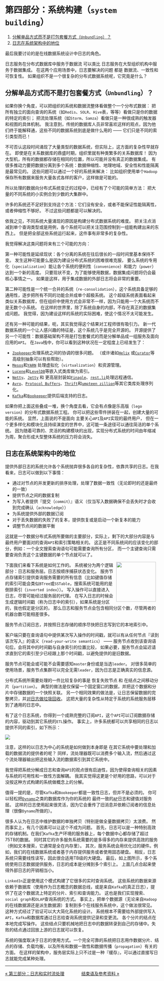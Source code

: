 第四部分：系统构建（`system building`）
===============================

<!-- START doctoc generated TOC please keep comment here to allow auto update -->
<!-- DON'T EDIT THIS SECTION, INSTEAD RE-RUN doctoc TO UPDATE -->


1. [分解单品方式而不是打包套餐方式（`Unbundling`）？](#%E5%88%86%E8%A7%A3%E5%8D%95%E5%93%81%E6%96%B9%E5%BC%8F%E8%80%8C%E4%B8%8D%E6%98%AF%E6%89%93%E5%8C%85%E5%A5%97%E9%A4%90%E6%96%B9%E5%BC%8Funbundling)
1. [日志在系统架构中的地位](#%E6%97%A5%E5%BF%97%E5%9C%A8%E7%B3%BB%E7%BB%9F%E6%9E%B6%E6%9E%84%E4%B8%AD%E7%9A%84%E5%9C%B0%E4%BD%8D)

<!-- END doctoc generated TOC please keep comment here to allow auto update -->

最后我要讨论的是在线数据系统设计中日志的角色。

日志服务在分布式数据库中服务于数据流 可以类比 日志服务在大型组织机构中服务于数据集成。
在这两个应用场景中，日志要解决的问题 都是 数据流、一致性和可恢复性。
如果组织不是一个很复杂的分布式数据系统呢，它究竟是什么？

分解单品方式而不是打包套餐方式（`Unbundling`）？
-----------------

如果你换个角度，可以把组织的系统和数据流整体看做整个一个分布式数据：
把所有独立的面向查询的系统（如`Redis`、`SOLR`、`Hive`表，等等）看做只是你的数据的特定的索引；
把流处理系统（如`Storm`、`Samza`）看做只是一种很成熟的触发器和视图的具体机制。
我注意到，传统的数据库人员非常喜欢这样的观点，因为他们终于能解释通，这些不同的数据系统到底是做什么用的
—— 它们只是不同的索引类型而已！

不可否认这段时间涌现了大量类型的数据系统，但实际上，这方面的复杂性早就存在。
即使是在关系数据库的鼎盛时期，组织里就有种类繁多的关系数据库！
因为大型机，所有的数据都存储在相同的位置，所以可能并没有真正的数据集成。
有很多推动力要把数据分离到多个系统：数据伸缩性、地理地域、安全性和性能隔离是最常见的。
这些问题可以通过一个好的系统来解决：
比如组织使用单个`Hadoop`保存所有数据来服务大量各式各样的客户，这样做是可能的。

所以处理的数据向分布式系统变迁的过程中，已经有了个可能的简单方法：
把大量的不同系统的小实例合到少数的大集群中。

许多的系统还不足好到支持这个方法：它们没有安全，或者不能保证性能隔离性，或者伸缩性不够好。
不过这些问题都是可以解决的。

依我之见，不同系统大量涌现的原因是构建分布式数据系统的难度。
把关注点消减到单个查询类型或是用例，各个系统可以把关注范围控制到一组能构建出来的东西上。
但是把全部这些系统运行起来，这件事有非常多的复杂性。

我觉得解决这类问题将来有三个可能的方向：

第一种可能性是延续现状：各个分离的系统在往后很长的一段时间里基本保持不变。
发生这种可能要么是因为建设分布式系统的困难很难克服，
要么系统的专用化（`specialization`）能让各个系统的便利性（`convenience`）和能力（`power`）达到一个新的高度。
只要现状不变，为了能够使用数据，数据集成问题将仍会最核心事情之一。
如果是这样，用于集成数据的外部日志将会非常的重要。

第二种可能性是一个统一合并的系统（`re-consolidation`），这个系统具备足够的通用性，逐步把所有不同的功能合并成单个超极系统。
这个超级系统表面看起来类似关系数据库，但在组织中使用方式会非常不一样，因为只能用一个大系统而不是无数个小系统。
在这样的世界里，除了系统自身的内部，不存在真正的数据集成问题。
我觉得，因为建设这样的系统的实际困难，使这个情况不太可能发生。

还有另一种可能的结果，呃，其实我觉得这个结果对工程师很有吸引力。
新一代数据系统的一个让人感兴趣的特征是，这个系统几乎是完全开源的。
开源提供了另一个可能性：数据基础架构不用是打包套餐式的而是分解单品成一组服务及面向应用的`API`。
在`Java`栈中，你可以看到这种状况在一定程度上已经发生了：

- [`Zookeeper`](http://zookeeper.apache.org/)处理系统之间的协调的很多问题。
    （或许诸如[`Helix`](http://helix.incubator.apache.org/) 或[`Curator`](http://curator.incubator.apache.org/)等高级别抽象可以有些帮助）。
- [`Mesos`](http://mesos.apache.org/)和[`YARN`](http://hadoop.apache.org/docs/current/hadoop-yarn/hadoop-yarn-site/YARN.html)
    处理虚拟化（`virtualization`）和资源管理。
- [`Lucene`](http://lucene.apache.org/)和[`LevelDB`](https://code.google.com/p/leveldb)等嵌入式类库做为索引。
- [`Netty`](http://netty.io/)、[`Jetty`](http://www.eclipse.org/jetty) 和 更高层封装如[`Finagle`](http://twitter.github.io/finagle)、[`rest.li`](http://rest.li/)处理远程通信。
- [`Avro`](http://avro.apache.org/)、[`Protocol Buffers`](https://code.google.com/p/protobuf)、[`Thrift`](http://thrift.apache.org/)和[`umpteen zillion`](https://github.com/eishay/jvm-serializers/wiki)等其它类库处理序列化。
- [`Kafka`](http://kafka.apache.org/)和[`Bookeeper`](https://bookkeeper.apache.org/)提供后端支持的日志。

如果你把上面这些叠成一堆，换个角度去看，它会有点像是乐高版（`lego version`）的分布式数据系统工程。
你可以把这些零件拼装在一起，创建大量的可能的系统。
显然，上面说的不是面向 主要关心`API`及`API`实现的最终用户，
但在一个更多样化和模块化且持续演变的世界中，这可能一条途径可以通往简洁的单个系统。
因为随着可靠的、灵活的构建模块的出现，实现分布式系统的时间由年缩减为周，聚合形成大型整体系统的压力将会消失。

日志在系统架构中的地位
---------------------------------

提供外部日志的系统允许各个系统抛弃很多各自的复杂性，依靠共享的日志。在我看来，日志可以做到以下事情：

- 通过对节点的并发更新的排序处理，处理了数据一致性（无论即时的还是最终的一致）
- 提供节点之间的数据复制
- 为写入者提供『提交（`commit`）』语义（仅当写入数据确保不会丢失时才会收到完成确认（`acknowledge`））
- 为系统提供外部的数据订阅
- 对于丢失数据的失败了的复本，提供恢复或是启动一个新复本的能力
- 调整节点间的数据平衡

这就是一个数据分布式系统所要做的主要部分，实际上，剩下的大部分内容是与
最终用户要面对的查询`API`和索引策略相关的。
这正是不同系统间的应该变化的部分，例如：一个全文搜索查询语句可能需要查询所有分区，
而一个主键查询只需要查询负责这个主键数据的单个节点就可以了。

<img src="images/system.png" width="130" hspace="10px" align="right" >

下面我们来看下系统是如何工作的。
系统被分为两个逻辑部分：日志和服务层。日志按顺序捕获状态变化。
服务节点存储索引提供查询服务需要的所有信息（比如键值存储的索引可能会类似`BTree`或`SSTable`，搜索系统可能用的是倒排索引（`inverted index`））。
写入操作可以直接进入日志，尽管可能经过服务层的代理。
在写入日志的时候会生成逻辑时间戳（称为日志中的索引），如果系统是分区的，我也假定是分区的，
那么日志和服务节点会包含相同分区个数，尽管两者的机器台数可能相差很多。

服务节点订阅日志，并按照日志存储的顺序尽快把日志写到它的本地索引中。

客户端只要在查询语句中提供某次写入操作的时间戳，就可以有从任何节点『读到该次写入』的语义（`read-your-write semantics`） ——
服务节点收到该查询语句后，会将其中的时间戳与自身索引的位置比较，
如果必要，服务节点会延迟请求直到它的索引至少已经跟上那个时间戳，以避免提供的是旧数据。

服务节点可能会或可能不会需要感知`master`身份或是当选`leader`。
对很多简单的使用场景，服务节点集群可以完全无需`leader`，因为日志是正确真实的信息源。

分布式系统所需要处理的一件比较复杂的事是 恢复失败节点 和 在结点之间移动分片（`partition`）。
典型的做法是仅保留一个固定窗口的数据，并把这个数据和分片中存储数据的一个快照关联。
另一个相同效果的做法是，让日志保留数据的完整拷贝，并[对日志做垃圾回收](https://cwiki.apache.org/confluence/display/KAFKA/Log+Compaction)。
这把大量的复杂性从特定于系统的系统服务层移到了通用的日志中。

有了这个日志系统，你得到一个成熟完整的订阅`API`，这个`API`可以订阅数据存储的内容，驱动到其它系统的`ETL`操作。
事实上，许多系统都可以共享相同的日志以提供不同的索引，如下所示：

![](images/full-stack.png)

注意，这样的以日志为中心的系统是如何做到本身即是 在其它系统中要处理和加载的数据流的提供者的呢？
同样，流处理器既可以消费多个输入流，然后通过这个流处理器输出把这些输入流的数据索引到其它系统中。

我觉得把系统分解成日志和查询`API`的观点很有启迪性，因为使得查询相关的因素与系统的可用性和一致性方面解耦。
我其实觉得这更是个好用的思路，可以对于没按这种方式构建的系统做概念上的分解。

值得一提的是，尽管`Kafka`和`Bookeeper`都是一致性日志，但并不是必须的。
你可以轻松把[`Dynamo`](http://www.allthingsdistributed.com/2007/10/amazons_dynamo.html)之类的数据库作为你的系统的
最终一致的[`AP`](http://en.wikipedia.org/wiki/CAP_theorem)日志和键值对服务层。
这样的日志使用起来很灵活，因为它会重传了旧消息并依赖订阅者的信息处理（很像`Dynamo`所做的）。

很多人认为在日志中维护数据的单独拷贝（特别是做全量数据拷贝）太浪费。
然而事实上，有几个因素可以让这个不成为问题。
首先，日志可以是一种特别高效的存储机制。在我们`Kafka`生产环境的服务器上，每个数据中心都存储了超过75TB的数据。
同时其它的许多服务系统需要的是多得多的内存来提供高效的服务（例如文本搜索，它通常是全在内存里）。
其次，服务系统会用优化过的硬件。例如，我们的在线数据系统或者基于内存提供服务或者使用固态硬盘。
相反，日志系统只需要线性读写，因此很合适用TB级的大硬盘。
最后，如上图所示，多个系统使用日志数据提供服务，日志的成本是分摊到多个索引上。
上面几点合起来使得外部日志的开销相当小。

`LinkedIn`正是使用这个模式构建了它很多的实时查询系统。
这些系统的数据来源依赖于数据库（使用作为日志概念的数据总线，或是来自`Kafka`的真正日志），提供了在这个数据流上特定的分片、索引和查询能力。
这也是我们实现搜索、`social graph`和`OLAP`查询系统的方式。
事实上，把单个数据源（无论来自`Hadoop`的在线数据源还是派生数据源）复制到多个在线服务系统中，这个做法很常见。
这种方式经过了验证可以大大简化系统的设计。
系统根本不需要给外部提供写入`API`，`Kafka`和数据库通过日志给查询系统提供记录和变更流。
各个分片的结点在本地完成写操作。
这些结点只要机械地把日志中的数据转录到自己的存储中。失败的结点通过回放上游的日志就可以恢复。

系统的强度取决于日志的使用方式。一个完全可靠的系统把日志用作数据分片、结点的存储、负载均衡，以及所有和数据一致性和数据传播（`propagation`）有关的方面。
在这样的架构中，服务层实际上只不过是一种『缓存』，可以通过直接写日志就能完成某种处理。

-----------------

[« 第三部分：日志和实时流处理](part3-logs-and-real-time-stream-processing.md)　　　　[结束语及参考资料 »](the-end.md)
